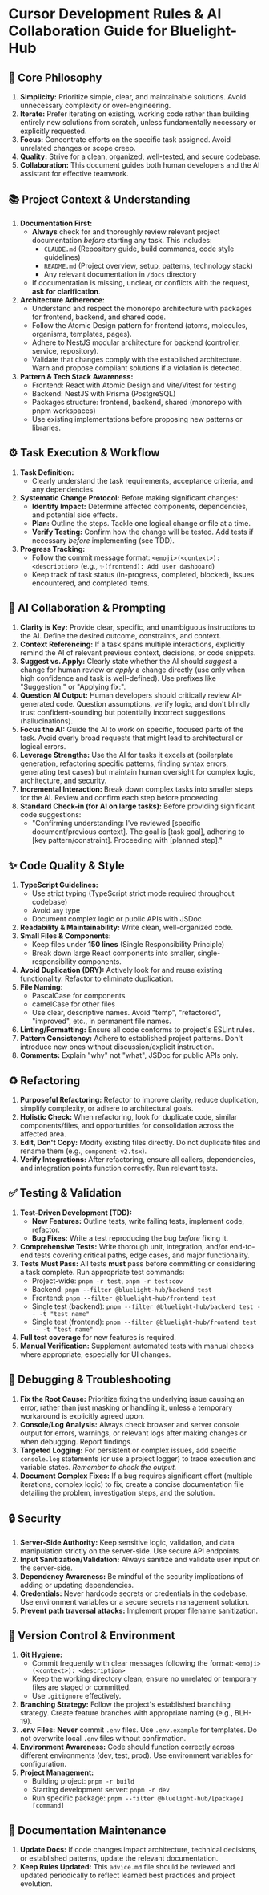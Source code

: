 # Cursor Development Rules & AI Collaboration Guide for Bluelight-Hub

## 📜 Core Philosophy

1. **Simplicity:** Prioritize simple, clear, and maintainable solutions. Avoid unnecessary complexity or over-engineering.
2. **Iterate:** Prefer iterating on existing, working code rather than building entirely new solutions from scratch, unless fundamentally necessary or explicitly requested.
3. **Focus:** Concentrate efforts on the specific task assigned. Avoid unrelated changes or scope creep.
4. **Quality:** Strive for a clean, organized, well-tested, and secure codebase.
5. **Collaboration:** This document guides both human developers and the AI assistant for effective teamwork.

## 📚 Project Context & Understanding

1. **Documentation First:**
   - **Always** check for and thoroughly review relevant project documentation _before_ starting any task. This includes:
     - `CLAUDE.md` (Repository guide, build commands, code style guidelines)
     - `README.md` (Project overview, setup, patterns, technology stack)
     - Any relevant documentation in `/docs` directory
   - If documentation is missing, unclear, or conflicts with the request, **ask for clarification**.
2. **Architecture Adherence:**
   - Understand and respect the monorepo architecture with packages for frontend, backend, and shared code.
   - Follow the Atomic Design pattern for frontend (atoms, molecules, organisms, templates, pages).
   - Adhere to NestJS modular architecture for backend (controller, service, repository).
   - Validate that changes comply with the established architecture. Warn and propose compliant solutions if a violation is detected.
3. **Pattern & Tech Stack Awareness:**
   - Frontend: React with Atomic Design and Vite/Vitest for testing
   - Backend: NestJS with Prisma (PostgreSQL)
   - Packages structure: frontend, backend, shared (monorepo with pnpm workspaces)
   - Use existing implementations before proposing new patterns or libraries.

## ⚙️ Task Execution & Workflow

1. **Task Definition:**
   - Clearly understand the task requirements, acceptance criteria, and any dependencies.
2. **Systematic Change Protocol:** Before making significant changes:
   - **Identify Impact:** Determine affected components, dependencies, and potential side effects.
   - **Plan:** Outline the steps. Tackle one logical change or file at a time.
   - **Verify Testing:** Confirm how the change will be tested. Add tests if necessary _before_ implementing (see TDD).
3. **Progress Tracking:**
   - Follow the commit message format: `<emoji>(<context>): <description>` (e.g., `✨(frontend): Add user dashboard`)
   - Keep track of task status (in-progress, completed, blocked), issues encountered, and completed items.

## 🤖 AI Collaboration & Prompting

1. **Clarity is Key:** Provide clear, specific, and unambiguous instructions to the AI. Define the desired outcome, constraints, and context.
2. **Context Referencing:** If a task spans multiple interactions, explicitly remind the AI of relevant previous context, decisions, or code snippets.
3. **Suggest vs. Apply:** Clearly state whether the AI should _suggest_ a change for human review or _apply_ a change directly (use only when high confidence and task is well-defined). Use
   prefixes like "Suggestion:" or "Applying fix:".
4. **Question AI Output:** Human developers should critically review AI-generated code. Question assumptions, verify logic, and don't blindly trust confident-sounding but potentially incorrect suggestions (hallucinations).
5. **Focus the AI:** Guide the AI to work on specific, focused parts of the task. Avoid overly broad requests that might lead to architectural or logical errors.
6. **Leverage Strengths:** Use the AI for tasks it excels at (boilerplate generation, refactoring specific patterns, finding syntax errors, generating test cases) but maintain human oversight for complex logic, architecture, and security.
7. **Incremental Interaction:** Break down complex tasks into smaller steps for the AI. Review and confirm each step before proceeding.
8. **Standard Check-in (for AI on large tasks):** Before providing significant code suggestions:
   - "Confirming understanding: I've reviewed [specific document/previous context]. The goal is [task goal], adhering to [key pattern/constraint]. Proceeding with [planned step]."

## ✨ Code Quality & Style

1. **TypeScript Guidelines:**
   - Use strict typing (TypeScript strict mode required throughout codebase)
   - Avoid `any` type
   - Document complex logic or public APIs with JSDoc
2. **Readability & Maintainability:** Write clean, well-organized code.
3. **Small Files & Components:**
   - Keep files under **150 lines** (Single Responsibility Principle)
   - Break down large React components into smaller, single-responsibility components.
4. **Avoid Duplication (DRY):** Actively look for and reuse existing functionality. Refactor to eliminate duplication.
5. **File Naming:**
   - PascalCase for components
   - camelCase for other files
   - Use clear, descriptive names. Avoid "temp", "refactored", "improved", etc., in permanent file names.
6. **Linting/Formatting:** Ensure all code conforms to project's ESLint rules.
7. **Pattern Consistency:** Adhere to established project patterns. Don't introduce new ones without discussion/explicit instruction.
8. **Comments:** Explain "why" not "what", JSDoc for public APIs only.

## ♻️ Refactoring

1. **Purposeful Refactoring:** Refactor to improve clarity, reduce duplication, simplify complexity, or adhere to architectural goals.
2. **Holistic Check:** When refactoring, look for duplicate code, similar components/files, and opportunities for consolidation across the affected area.
3. **Edit, Don't Copy:** Modify existing files directly. Do not duplicate files and rename them (e.g., `component-v2.tsx`).
4. **Verify Integrations:** After refactoring, ensure all callers, dependencies, and integration points function correctly. Run relevant tests.

## ✅ Testing & Validation

1. **Test-Driven Development (TDD):**
   - **New Features:** Outline tests, write failing tests, implement code, refactor.
   - **Bug Fixes:** Write a test reproducing the bug _before_ fixing it.
2. **Comprehensive Tests:** Write thorough unit, integration, and/or end-to-end tests covering critical paths, edge cases, and major functionality.
3. **Tests Must Pass:** All tests **must** pass before committing or considering a task complete. Run appropriate test commands:
   - Project-wide: `pnpm -r test`, `pnpm -r test:cov`
   - Backend: `pnpm --filter @bluelight-hub/backend test`
   - Frontend: `pnpm --filter @bluelight-hub/frontend test`
   - Single test (backend): `pnpm --filter @bluelight-hub/backend test -- -t "test name"`
   - Single test (frontend): `pnpm --filter @bluelight-hub/frontend test -- -t "test name"`
4. **Full test coverage** for new features is required.
5. **Manual Verification:** Supplement automated tests with manual checks where appropriate, especially for UI changes.

## 🐛 Debugging & Troubleshooting

1. **Fix the Root Cause:** Prioritize fixing the underlying issue causing an error, rather than just masking or handling it, unless a temporary workaround is explicitly agreed upon.
2. **Console/Log Analysis:** Always check browser and server console output for errors, warnings, or relevant logs after making changes or when debugging. Report findings.
3. **Targeted Logging:** For persistent or complex issues, add specific `console.log` statements (or use a project logger) to trace execution and variable states. _Remember to check the
   output._
4. **Document Complex Fixes:** If a bug requires significant effort (multiple iterations, complex logic) to fix, create a concise documentation file detailing the problem, investigation steps, and the solution.

## 🔒 Security

1. **Server-Side Authority:** Keep sensitive logic, validation, and data manipulation strictly on the server-side. Use secure API endpoints.
2. **Input Sanitization/Validation:** Always sanitize and validate user input on the server-side.
3. **Dependency Awareness:** Be mindful of the security implications of adding or updating dependencies.
4. **Credentials:** Never hardcode secrets or credentials in the codebase. Use environment variables or a secure secrets management solution.
5. **Prevent path traversal attacks:** Implement proper filename sanitization.

## 🌳 Version Control & Environment

1. **Git Hygiene:**
   - Commit frequently with clear messages following the format: `<emoji>(<context>): <description>`
   - Keep the working directory clean; ensure no unrelated or temporary files are staged or committed.
   - Use `.gitignore` effectively.
2. **Branching Strategy:** Follow the project's established branching strategy. Create feature branches with appropriate naming (e.g., BLH-19).
3. **.env Files:** **Never** commit `.env` files. Use `.env.example` for templates. Do not overwrite local `.env` files without confirmation.
4. **Environment Awareness:** Code should function correctly across different environments (dev, test, prod). Use environment variables for configuration.
5. **Project Management:**
   - Building project: `pnpm -r build`
   - Starting development server: `pnpm -r dev`
   - Run specific package: `pnpm --filter @bluelight-hub/[package] [command]`

## 📄 Documentation Maintenance

1. **Update Docs:** If code changes impact architecture, technical decisions, or established patterns, update the relevant documentation.
2. **Keep Rules Updated:** This `advice.md` file should be reviewed and updated periodically to reflect learned best practices and project evolution.
